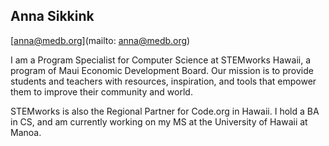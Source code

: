 ## Anna Sikkink[anna@medb.org](mailto: anna@medb.org)I am a Program Specialist for Computer Science at STEMworks Hawaii, a program of Maui Economic Development Board. Our mission is to provide students and teachers with resources, inspiration, and tools that empower them to improve their community and world. 

STEMworks is also the Regional Partner for Code.org in Hawaii. I hold a BA in CS, and am currently working on my MS at the University of Hawaii at Manoa.